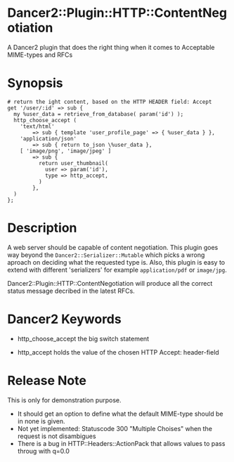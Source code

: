 Dancer2::Plugin::HTTP::ContentNegotiation
=========================================

A Dancer2 plugin that does the right thing when it comes to Acceptable MIME-types and RFCs

Synopsis
========

    # return the ight content, based on the HTTP HEADER field: Accept
    get '/user/:id' => sub {
      my %user_data = retrieve_from_database( param('id') );
      http_choose_accept (
        'text/html'
            => sub { template 'user_profile_page' => { %user_data } },
        'application/json'
            => sub { return to_json \%user_data },
        [ 'image/png', 'image/jpeg' ]
            => sub {
              return user_thumbnail(
                user => param('id'),
                type => http_accept,
              )
            },
      )  
    };
    

Description
===========
A web server should be capable of content negotiation. This plugin goes way beyond the `Dancer2::Serializer::Mutable` which picks a wrong aproach on deciding what the requested type is. Also, this plugin is easy to extend with different 'serializers' for example `application/pdf` or `image/jpg`.

Dancer2::Plugin::HTTP::ContentNegotiation will produce all the correct status message decribed in the latest RFCs.

Dancer2 Keywords
================
* http_choose_accept
the big switch statement

* http_accept
holds the value of the chosen HTTP Accept: header-field

Release Note
============
This is only for demonstration purpose.

- It should get an option to define what the default MIME-type should be in none is given.
- Not yet implemented: Statuscode 300 "Multiple Choises" when the request is not disambigues
- There is a bug in HTTP::Headers::ActionPack that allows values to pass throug with q=0.0
